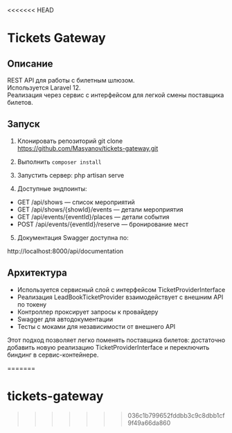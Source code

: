 <<<<<<< HEAD
# Tickets Gateway

## Описание
REST API для работы с билетным шлюзом.  
Используется Laravel 12.  
Реализация через сервис с интерфейсом для легкой смены поставщика билетов.

## Запуск
1. Клонировать репозиторий git clone https://github.com/Masyanov/tickets-gateway.git
2. Выполнить `composer install`
3. Запустить сервер: php artisan serve

4. Доступные эндпоинты:
- GET /api/shows — список мероприятий
- GET /api/shows/{showId}/events — детали мероприятия
- GET /api/events/{eventId}/places — детали события
- POST /api/events/{eventId}/reserve — бронирование мест

5. Документация Swagger доступна по:

http://localhost:8000/api/documentation


## Архитектура
- Используется сервисный слой с интерфейсом TicketProviderInterface
- Реализация LeadBookTicketProvider взаимодействует с внешним API по токену
- Контроллер проксирует запросы к провайдеру
- Swagger для автодокументации
- Тесты с моками для независимости от внешнего API

Этот подход позволяет легко поменять поставщика билетов: достаточно добавить новую реализацию TicketProviderInterface и переключить биндинг в сервис-контейнере.


=======
# tickets-gateway
>>>>>>> 036c1b799652fddbb3c9c8dbb1cf9f49a66da860
